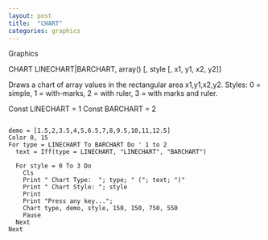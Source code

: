 ```yaml
---
layout: post
title:  "CHART"
categories: graphics
---
```

Graphics

CHART LINECHART|BARCHART, array() [, style [, x1, y1, x2, y2]]

Draws a chart of array values in the rectangular area x1,y1,x2,y2. Styles: 0 = simple, 1 = with-marks, 2 = with ruler, 3 = with marks and ruler.


Const LINECHART = 1 
Const BARCHART = 2

```

demo = [1.5,2,3.5,4,5,6.5,7,8,9.5,10,11,12.5]
Color 0, 15
For type = LINECHART To BARCHART Do ' 1 to 2
  text = Iff(type = LINECHART, "LINECHART", "BARCHART")  
 
  For style = 0 To 3 Do
    Cls
    Print " Chart Type:  "; type; " ("; text; ")"
    Print " Chart Style: "; style
    Print 
    Print "Press any key...";  
    Chart type, demo, style, 150, 150, 750, 550 
    Pause
  Next 
Next

```

